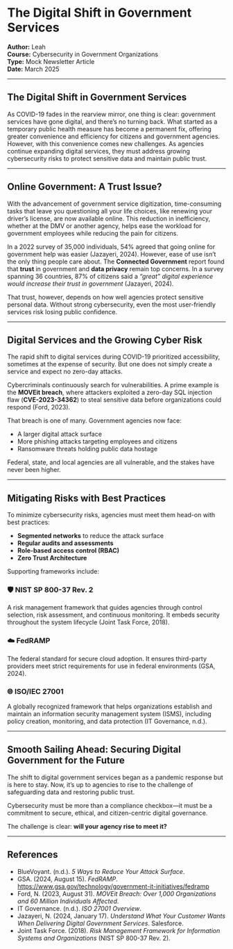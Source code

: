 
# The Digital Shift in Government Services

**Author:** Leah  
**Course:** Cybersecurity in Government Organizations  
**Type:** Mock Newsletter Article  
**Date:** March 2025  

---

## The Digital Shift in Government Services

As COVID-19 fades in the rearview mirror, one thing is clear: government services have gone digital, and there’s no turning back. What started as a temporary public health measure has become a permanent fix, offering greater convenience and efficiency for citizens and government agencies. However, with this convenience comes new challenges. As agencies continue expanding digital services, they must address growing cybersecurity risks to protect sensitive data and maintain public trust.

---

## Online Government: A Trust Issue?

With the advancement of government service digitization, time-consuming tasks that leave you questioning all your life choices, like renewing your driver’s license, are now available online. This reduction in inefficiency, whether at the DMV or another agency, helps ease the workload for government employees while reducing the pain for citizens.

In a 2022 survey of 35,000 individuals, 54% agreed that going online for government help was easier (Jazayeri, 2024). However, ease of use isn’t the only thing people care about. The **Connected Government** report found that **trust** in government and **data privacy** remain top concerns. In a survey spanning 36 countries, 87% of citizens said a *“great” digital experience would increase their trust in government* (Jazayeri, 2024).

That trust, however, depends on how well agencies protect sensitive personal data. Without strong cybersecurity, even the most user-friendly services risk losing public confidence.

---

## Digital Services and the Growing Cyber Risk

The rapid shift to digital services during COVID-19 prioritized accessibility, sometimes at the expense of security. But one does not simply create a service and expect no zero-day attacks.

Cybercriminals continuously search for vulnerabilities. A prime example is the **MOVEit breach**, where attackers exploited a zero-day SQL injection flaw (**CVE-2023-34362**) to steal sensitive data before organizations could respond (Ford, 2023).

That breach is one of many. Government agencies now face:
- A larger digital attack surface
- More phishing attacks targeting employees and citizens
- Ransomware threats holding public data hostage

Federal, state, and local agencies are all vulnerable, and the stakes have never been higher.

---

## Mitigating Risks with Best Practices

To minimize cybersecurity risks, agencies must meet them head-on with best practices:

- **Segmented networks** to reduce the attack surface  
- **Regular audits and assessments**  
- **Role-based access control (RBAC)**  
- **Zero Trust Architecture**

Supporting frameworks include:

### 🛡 NIST SP 800-37 Rev. 2
A risk management framework that guides agencies through control selection, risk assessment, and continuous monitoring. It embeds security throughout the system lifecycle (Joint Task Force, 2018).

### ☁️ FedRAMP
The federal standard for secure cloud adoption. It ensures third-party providers meet strict requirements for use in federal environments (GSA, 2024).

### 🌐 ISO/IEC 27001
A globally recognized framework that helps organizations establish and maintain an information security management system (ISMS), including policy creation, monitoring, and data protection (IT Governance, n.d.).

---

## Smooth Sailing Ahead: Securing Digital Government for the Future

The shift to digital government services began as a pandemic response but is here to stay. Now, it’s up to agencies to rise to the challenge of safeguarding data and restoring public trust.

Cybersecurity must be more than a compliance checkbox—it must be a commitment to secure, ethical, and citizen-centric digital governance.

The challenge is clear: **will your agency rise to meet it?**

---

## References

- BlueVoyant. (n.d.). *5 Ways to Reduce Your Attack Surface*.  
- GSA. (2024, August 15). *FedRAMP*. https://www.gsa.gov/technology/government-it-initiatives/fedramp  
- Ford, N. (2023, August 31). *MOVEit Breach: Over 1,000 Organizations and 60 Million Individuals Affected*.  
- IT Governance. (n.d.). *ISO 27001 Overview*.  
- Jazayeri, N. (2024, January 17). *Understand What Your Customer Wants When Delivering Digital Government Services*. Salesforce.  
- Joint Task Force. (2018). *Risk Management Framework for Information Systems and Organizations* (NIST SP 800-37 Rev. 2).

